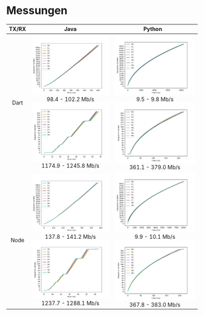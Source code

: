 # Messungen

| TX/RX | Java | Python&nbsp;&nbsp;&nbsp; |
:-------------------------:|:-------------------------:|:-------------------------:
| Dart | ![1400_Dart_Java](Dart_Java/plot1400.png) 98.4 - 102.2 Mb/s ![60000_Dart_Java](Dart_Java/plot60000.png) 1174.9 - 1245.8 Mb/s | ![1400_Dart_Python](Dart_Python/plot1400.png) 9.5 - 9.8 Mb/s  ![60000_Dart_Python](Dart_Python/plot60000.png) 361.1 - 379.0 Mb/s |
| Node | ![1400_Node_Java](Node_Java/plot1400.png) 137.8 - 141.2 Mb/s ![60000_Node_Java](Node_Java/plot60000.png) 1237.7 - 1288.1 Mb/s | ![1400_Node_Python](Node_Python/plot1400.png) 9.9 - 10.1 Mb/s ![60000_Node_Python](Node_Python/plot60000.png) 367.8 - 383.0 Mb/s |